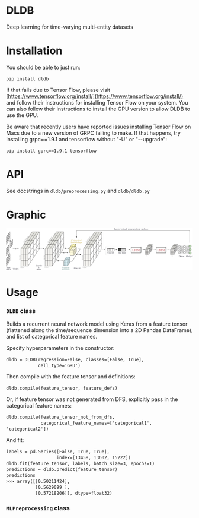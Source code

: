 # DLDB

Deep learning for time-varying multi-entity datasets

# Installation

You should be able to just run:
```
pip install dldb
```

If that fails due to Tensor Flow, please visit [https://www.tensorflow.org/install/](https://www.tensorflow.org/install/) and follow their instructions for installing Tensor Flow on your system.
You can also follow their instructions to install the GPU version to allow DLDB to use the GPU.

Be aware that recently users have reported issues installing Tensor Flow on Macs due to a new version of GRPC failing to make. If that happens, try installing grpc==1.9.1 and tensorflow without "-U" or "--upgrade":

```
pip install gprc==1.9.1 tensorflow
```

# API

See docstrings in `dldb/preprocessing.py` and `dldb/dldb.py`

# Graphic

![DL Layers Graphic](dldb_fig.png)

# Usage
### `DLDB` class

Builds a recurrent neural network model using Keras from a feature tensor (flattened along the time/sequence dimension into a 2D Pandas DataFrame), and list of categorical feature names.

Specify hyperparameters in the constructor:

```
dldb = DLDB(regression=False, classes=[False, True],
            cell_type='GRU')
```

Then compile with the feature tensor and definitions:
```
dldb.compile(feature_tensor, feature_defs)
```

Or, if feature tensor was not generated from DFS, explicitly pass in the categorical feature names:
```
dldb.compile(feature_tensor_not_from_dfs,
             categorical_feature_names=['categorical1', 'categorical2'])
```

And fit:

```
labels = pd.Series([False, True, True],
                   index=[13458, 13602, 15222])
dldb.fit(feature_tensor, labels, batch_size=3, epochs=1)
predictions = dldb.predict(feature_tensor)
predictions
>>> array([[0.50211424],
           [0.5629099 ],
           [0.57218206]], dtype=float32)
```

### `MLPreprocessing` class

